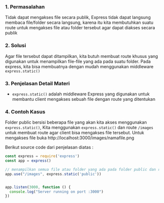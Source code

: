### 1. Permasalahan
Tidak dapat mengakses file secara publik, Express tidak dapat langsung membaca file/folder secara langsung, karena itu kita membutuhkan suatu route untuk mengakses file atau folder tersebut agar dapat diakses secara publik

### 2. Solusi
Agar file tersebut dapat ditampilkan, kita butuh membuat route khusus yang digunakan untuk menampilkan file-file yang ada pada suatu folder. Pada express, kita bisa membuatnya dengan mudah menggunakan middleware `express.static()`

### 3. Penjelasan Detail Materi
- `express.static()` adalah middleware Express yang digunakan untuk membantu client mengakses sebuah file dengan route yang ditentukan

### 4. Contoh Kasus
Folder public bersisi beberapa file yang akan kita akses menggunakan `express.static()`, Kita menggunakan `express.static()` dan route `/images` untuk membuat route agar client bisa mengakses file tersebut. Untuk mengakses file buka http://localhost:3000/images/namafile.png

Berikut source code dari penjelasan diatas :
```javascript
const express = require('express')
const app = express()

// menampilkan semua file atau folder yang ada pada folder public dan routingnya /image/namafile.png
app.use("/images", express.static('public'))


app.listen(3000, function () {
  console.log("Server running on port :3000")
})
```